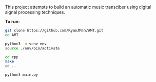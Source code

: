 This project attempts to build an automatic music transciber using digital signal processing techniques.

**To run:**

```bash
git clone https://github.com/RyanJMah/AMT.git
cd AMT

python3 -m venv env
source ./env/bin/activate

cd cpp
make
cd ..

python3 main.py
```

